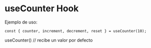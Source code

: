 # useCounter Hook

Ejemplo de uso:

```
const { counter, increment, decrement, reset } = useCounter(10);

```

useCounter() // recibe un valor por defecto